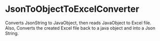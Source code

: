 # JsonToObjectToExcelConverter

Converts JsonString to JavaObject, then reads JavaObject to Excel file. 
Also, Converts the created Excel file back to a java object and into a Json String. 
